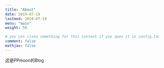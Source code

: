 ```yaml
---
title: "About"
date: 2019-07-19
lastmod: 2019-07-19
menu: "main"
weight: 50

# you can close something for this content if you open it in config.toml.
comment: false
mathjax: false
---
```


这是PPmoon的Blog

